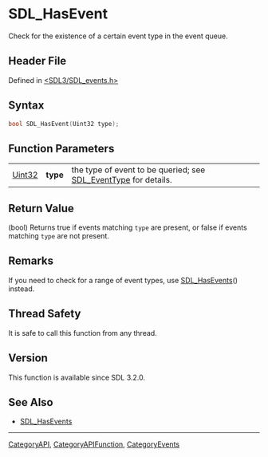 # SDL_HasEvent

Check for the existence of a certain event type in the event queue.

## Header File

Defined in [<SDL3/SDL_events.h>](https://github.com/libsdl-org/SDL/blob/main/include/SDL3/SDL_events.h)

## Syntax

```c
bool SDL_HasEvent(Uint32 type);
```

## Function Parameters

|                  |          |                                                                                  |
| ---------------- | -------- | -------------------------------------------------------------------------------- |
| [Uint32](Uint32) | **type** | the type of event to be queried; see [SDL_EventType](SDL_EventType) for details. |

## Return Value

(bool) Returns true if events matching `type` are present, or false if
events matching `type` are not present.

## Remarks

If you need to check for a range of event types, use
[SDL_HasEvents](SDL_HasEvents)() instead.

## Thread Safety

It is safe to call this function from any thread.

## Version

This function is available since SDL 3.2.0.

## See Also

- [SDL_HasEvents](SDL_HasEvents)

----
[CategoryAPI](CategoryAPI), [CategoryAPIFunction](CategoryAPIFunction), [CategoryEvents](CategoryEvents)

